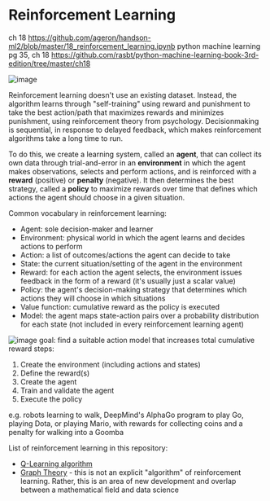 # Reinforcement Learning

ch 18
https://github.com/ageron/handson-ml2/blob/master/18_reinforcement_learning.ipynb
python machine learning pg 35, ch 18
https://github.com/rasbt/python-machine-learning-book-3rd-edition/tree/master/ch18

![image](https://user-images.githubusercontent.com/89811204/145855970-3fe624aa-df34-4147-a144-59f208d318ed.png)

Reinforcement learning doesn't use an existing dataset. Instead, the algorithm learns through "self-training" using reward and punishment to take the best action/path that maximizes rewards and minimizes punishment, using reinforcement theory from psychology. Decisionmaking is sequential, in response to delayed feedback, which makes reinforcement algorithms take a long time to run.

To do this, we create a learning system, called an **agent**, that can collect its own data through trial-and-error in an **environment** in which the agent makes observations, selects and perform actions, and is reinforced with a **reward** (positive) or **penalty** (negative). It then determines the best strategy, called a **policy** to maximize rewards over time that defines which actions the agent should choose in a given situation.

Common vocabulary in reinforcement learning:
- Agent: sole decision-maker and learner
- Environment: physical world in which the agent learns and decides actions to perform
- Action: a list of outcomes/actions the agent can decide to take
- State: the current situation/setting of the agent in the environment
- Reward: for each action the agent selects, the environment issues feedback in the form of a reward (it's usually just a scalar value)
- Policy: the agent's decision-making strategy that determines which actions they will choose in which situations
- Value function: cumulative reward as the policy is executed
- Model: the agent maps state-action pairs over a probability distribution for each state (not included in every reinforcement learning agent)

![image](https://editor.analyticsvidhya.com/uploads/229274.jpg)
goal: find a suitable action model that increases total cumulative reward
steps:
1) Create the environment (including actions and states)
2) Define the reward(s)
3) Create the agent
4) Train and validate the agent
5) Execute the policy

e.g. robots learning to walk, DeepMind's AlphaGo program to play Go, playing Dota, or playing Mario, with rewards for collecting coins and a penalty for walking into a Goomba

List of reinforcement learning in this repository:
  - [Q-Learning algorithm](https://github.com/Madison-Bunting/INDE-577/tree/main/reinforcement%20learning/1%20-%20q-learning)
  - [Graph Theory](https://github.com/Madison-Bunting/INDE-577/tree/main/reinforcement%20learning/2%20-%20graph%20theory) - this is not an explicit "algorithm" of reinforcement learning. Rather, this is an area of new development and overlap between a mathematical field and data science
